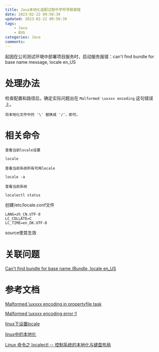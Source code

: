 ```yaml
---
title: Java本地化适配过程中字符导致报错
date: 2023-02-22 09:50:39
updated: 2023-02-22 09:50:39
tags:
    - Java
    - BUG
categories: Java
comments:
---
```

起因在公司测试环境中部署项目服务时，启动服务报错：can't find bundle for base name message, locale en_US
<!-- more -->

# 处理办法
检查配置和路径后，确定实际问题出在 `Malformed \uxxxx encoding` 这句错误上。
```
将本地化文件中的 '\' 替换成 '/'，即可。
```
# 相关命令
```
查看当前locale设置

locale

查看当前系统所有可用locale

locale -a

查看当前系统

localectl status
```
创建/etc/locale.conf文件
```
LANG=zh_CN.UTF-8
LC_COLLATE=C
LC_TIME=en_DK.UTF-8
```
source使其生效

# 关联问题
[Can't find bundle for base name /Bundle, locale en_US](https://stackoverflow.com/questions/12986234/cant-find-bundle-for-base-name-bundle-locale-en-us)

# 参考文档
[Malformed \uxxxx encoding in propertyfile task](https://stackoverflow.com/questions/17043037/ant-malformed-uxxxx-encoding-in-propertyfile-task)

[Malformed \uxxxx encoding error !!](https://coderanch.com/t/107014/build-tools/Malformed-uxxxx-encoding-error)

[linux下设置locale](https://cloud.tencent.com/developer/article/1671446)

[linux中的本地化](https://blog.csdn.net/shenyuflying/article/details/53244899)

[Linux 命令之 localectl -- 控制系统的本地化与键盘布局](https://blog.csdn.net/liaowenxiong/article/details/116399481)

